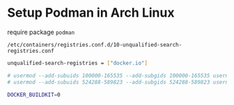 # Setup Podman in Arch Linux

require package `podman`

`/etc/containers/registries.conf.d/10-unqualified-search-registries.conf`

```bash
unqualified-search-registries = ["docker.io"]
```

```bash
# usermod --add-subuids 100000-165535 --add-subgids 100000-165535 username
# usermod --add-subuids 524288-589823 --add-subgids 524288-589823 username
```

```bash
DOCKER_BUILDKIT=0
```
